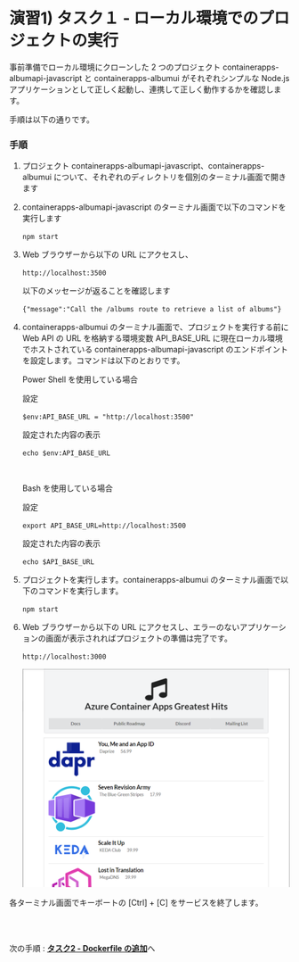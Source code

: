 # 演習1) タスク１ - ローカル環境でのプロジェクトの実行

事前準備でローカル環境にクローンした 2 つのプロジェクト containerapps-albumapi-javascript と containerapps-albumui がそれぞれシンプルな Node.js アプリケーションとして正しく起動し、連携して正しく動作するかを確認します。

手順は以下の通りです。

### 手順

1. プロジェクト containerapps-albumapi-javascript、containerapps-albumui について、それぞれのディレクトリを個別のターミナル画面で開きます

2. containerapps-albumapi-javascript のターミナル画面で以下のコマンドを実行します

    ```npm start```

3. Web ブラウザーから以下の URL にアクセスし、

	```http://localhost:3500```

	以下のメッセージが返ることを確認します

	```{"message":"Call the /albums route to retrieve a list of albums"}```

4. containerapps-albumui のターミナル画面で、プロジェクトを実行する前に Web API の URL を格納する環境変数 API_BASE_URL に現在ローカル環境でホストされている containerapps-albumapi-javascript のエンドポイントを設定します。コマンドは以下のとおりです。

	Power Shell を使用している場合

	設定

	```$env:API_BASE_URL = "http://localhost:3500"```

	設定された内容の表示

	```echo $env:API_BASE_URL```

    <br>

	Bash を使用している場合

	設定

	```export API_BASE_URL=http://localhost:3500```

	設定された内容の表示

	```echo $API_BASE_URL```

5. プロジェクトを実行します。containerapps-albumui のターミナル画面で以下のコマンドを実行します。

	```npm start```

6. Web ブラウザーから以下の URL にアクセスし、エラーのないアプリケーションの画面が表示されればプロジェクトの準備は完了です。

	```http://localhost:3000```

    <img src="../images/P1-common-AppUI.png" width="500">

各ターミナル画面でキーボートの [Ctrl] + [C] をサービスを終了します。

<br><br>

次の手順 : [**タスク2 - Dockerfile の追加**](P1-02.md)へ




　
